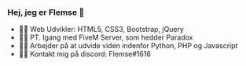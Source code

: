 ### Hej, jeg er Flemse 👋

- 👨‍💻 Web Udvikler: HTML5, CSS3, Bootstrap, jQuery
- 👨‍💻 PT. Igang med FiveM Server, som hedder Paradox
- 👨‍💻 Arbejder på at udvide viden indenfor Python, PHP og Javascript
- 👨‍💻 Kontakt mig på discord: Flemse#1616
